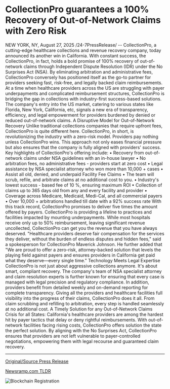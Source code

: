 # CollectionPro guarantees a 100% Recovery of Out-of-Network Claims with Zero Risk

NEW YORK, NY, August 27, 2025 /24-7PressRelease/ -- CollectionPro, a cutting-edge healthcare collections and revenue recovery company, today announced its another win in California. With constant success, the CollectionPro, in fact, holds a bold promise of 100% recovery of out-of-network claims through Independent Dispute Resolution (IDR) under the No Surprises Act (NSA). By eliminating arbitration and administrative fees, CollectionPro conversely has positioned itself as the go-to partner for providers seeking fast, risk-free, and legally backed claim reimbursements.   At a time when healthcare providers across the US are struggling with payer underpayments and complicated reimbursement structures, CollectionPro is bridging the gap in collections with industry-first success-based solutions. The company's entry into the US market, catering to various states like Florida, New York, California, etc, signals a new era of transparency, efficiency, and legal empowerment for providers burdened by denied or reduced out-of-network claims.   A Disruptive Model for Out-of-Network Recovery  Unlike traditional collections companies that require upfront fees, CollectionPro is quite different here. CollectionPro, in short, is revolutionizing the industry with a zero-risk model. Providers pay nothing unless CollectionPro wins. This approach not only eases financial pressure but also ensures that the company is fully aligned with providers' success.   Key highlights of CollectionPro's offering include:  • Recovery from out-of-network claims under NSA guidelines with an in-house lawyer  • No arbitration fees, no administrative fees - providers start at zero cost  • Legal assistance by NSA specialist attorney who won more than 10,000 + cases  • Assist all old, denied, and underpaid Facility Fee Claims  • The team will scrub, refile, and arbitrate claims at no additional cost to you.  • Industry's lowest success - based fee of 10 %, ensuring maximum ROI  • Collection of claims up to 365 days old from any and every facility and provider  • Coverage across Medicare, Medicaid, Medi-Cal, and all commercial payers  • Over 10,000 + arbitrations handled till date with a 92% success rate  With this track record, CollectionPro promises to deliver five times the amount offered by payers. CollectionPro is providing a lifeline to practices and facilities impacted by mounting underpayments. While most hospitals receive only up to 50% reimbursement, leaving significant revenue uncollected, CollectionPro can get you the revenue that you have always deserved.   "Healthcare providers deserve fair compensation for the services they deliver, without the burden of endless disputes and hidden fees," said a spokesperson for CollectionPro Maverick Johnson. He further added that "We are proud to offer a zero-risk, attorney-backed solution that levels the playing field against payers and ensures providers in California get paid what they deserve—every single time."   Technology Meets Legal Expertise  CollectionPro is not just about aggressive collections anymore. It's about smart, compliant recovery. The company's team of NSA specialist attorney and claim resolution experts is further known for ensuring that every case is managed with legal precision and regulatory compliance.   In addition, providers benefit from detailed weekly and on-demand reporting for complete transparency. Giving all the providers and healthcare facilities full visibility into the progress of their claims, CollectionPro does it all. From claim scrubbing and refilling to arbitration, every step is handled seamlessly at no additional cost.   A Timely Solution for any Out-of-Network Claims Crisis for all States:  California's healthcare providers are among the hardest hit by payer tactics that delay or deny rightful reimbursements. With out-of-network facilities facing rising costs, CollectionPro offers solution the state the perfect solution. By aligning with the No Surprises Act, CollectionPro ensures that providers are not left vulnerable to payer-controlled negotiations, empowering them with legal recourse and guaranteed claim recovery. 

---

[Original/Source Press Release](https://www.24-7pressrelease.com/press_release/526219/collectionpro-guarantees-a-100-recovery-of-out-of-network-claims-with-zero-risk)
                    

[Newsramp.com TLDR](https://newsramp.com/curated-news/collectionpro-revolutionizes-healthcare-revenue-recovery-with-zero-risk-model/309baca9b6f208166bd2362d0d325c24) 

 

 



![Blockchain Registration](https://cdn.newsramp.app/24-7PressRelease/qrcode/258/27/boldl4Zi.webp)
